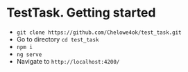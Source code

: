 # TestTask. Getting started

* `git clone https://github.com/Chelowe4ok/test_task.git`
* Go to directory `cd test_task`
* `npm i`
* `ng serve`
*  Navigate to `http://localhost:4200/`
